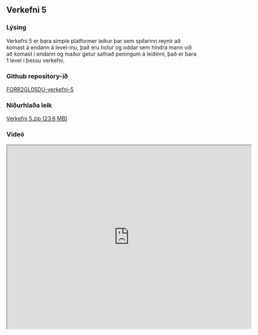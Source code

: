 ## Verkefni 5

### Lýsing
Verkefni 5 er bara simple platformer leikur þar sem spilarinn reynir að komast á endann á level-inu, það eru holur og oddar sem hindra mann við að komast í endann og maður getur safnað peningum á leiðinni, það er bara 1 level í þessu verkefni.

### Github repository-ið
[FORR2GL05DU-verkefni-5](https://github.com/MikaelAndriIngason/FORR2GL05DU-verkefni-5)

### Niðurhlaða leik
[Verkefni 5.zip (23.6 MB)](https://drive.google.com/open?id=1lfx8zmYjfluP8qEQfPu_EYLse_0mjUSI)

### Vídeó
<iframe src="https://drive.google.com/open?id=1xBo_YuZHhBHlRK-O9o6h_wjZqlFVQqbG" width="640" height="480"></iframe>
